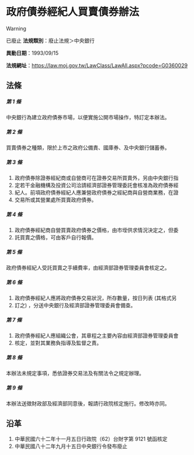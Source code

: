 # 政府債券經紀人買賣債券辦法


> [!WARNING]
> 已廢止
**法規類別**：廢止法規＞中央銀行

**異動日期**：1993/09/15  

**法規網址**：https://law.moj.gov.tw/LawClass/LawAll.aspx?pcode=G0360029



## 法條
##### 第 1 條
中央銀行為建立政府債券市場，以便實施公開市場操作，特訂定本辦法。

##### 第 2 條
買賣債券之種類，限於上市之政府公備責、國庫券、及中央銀行儲蓄券。

##### 第 3 條
1. 政府債券除證券經紀商或自營商可在證券交易所買賣外，另由中央銀行指
1. 定若干金融機構及投資公司洽請經濟部證券管理委託會核准為政府債券經
1. 紀人。前項政府債券經紀人應兼營政府債券之經紀商與自營商業務，在證
1. 交易所或其營業處所買賣政府債券。

##### 第 4 條
1. 政府債券經紀商自營買賣政府債券之價格，由市垤供求情況決定之，但委
1. 託買賣之價格，可由客戶自行報價。

##### 第 5 條
政府債券經紀人受託買賣之手續費率，由經濟部證券管理委員會核定之。

##### 第 6 條
1. 政府債券經紀人應將政府債券交易狀況，所存數量，按日列表 (其格式另
1. 訂之) ，分送中央銀行及經濟部證券管理委員會備查。

##### 第 7 條
1. 政府債券經紀人應組織公會，其章程之主要內容由經濟部證券管理委員會
1. 核定，並對其業務負指導及監督之責。

##### 第 8 條
本辦法未規定事項，悉依證券交易法及有關法令之規定辦理。

##### 第 9 條
本辦法送徵財政部及經濟部同意後，報請行政院核定施行。修改時亦同。

## 沿革
1. 中華民國六十二年十一月五日行政院（62）台財字第 9121 號函核定
1. 中華民國八十二年九月十五日中央銀行令發布廢止
